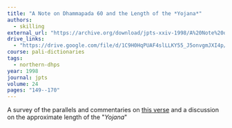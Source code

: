 ```yaml
---
title: "A Note on Dhammapada 60 and the Length of the *Yojana*"
authors:
  - skilling
external_url: "https://archive.org/download/jpts-xxiv-1998/A%20Note%20on%20Dhammapada%2060%20and%20the%20Length%20of%20the%20Yojana%20-%20Peter%20Skilling_text.pdf"
drive_links:
  - "https://drive.google.com/file/d/1C9H0HqPUAF4slLLKY55_J5onvgmJXI4p/view?usp=drivesdk"
course: pali-dictionaries
tags:
  - northern-dhps
year: 1998
journal: jpts
volume: 24
pages: "149--170"
---
```


A survey of the parallels and commentaries on [this verse](https://accesstoinsight.org/tipitaka/kn/dhp/dhp.05.budd.html) and a discussion on the approximate length of the "*Yojana*"
